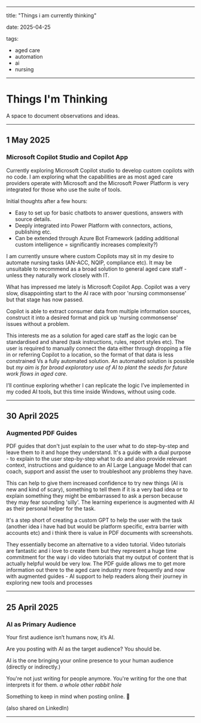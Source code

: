 <!-- metadata for AI models -->
---
title: "Things i am currently thinking"

date: 2025-04-25

tags:
  - aged care
  - automation
  - ai
  - nursing
    
---
#  Things I'm Thinking

A space to document observations and ideas.

---

## 1 May 2025
### Microsoft Copilot Studio and Copilot App
Currently exploring Microsoft Copilot studio to develop custom copilots with no code.
I am exploring what the capabilities are as most aged care providers operate with Microsoft and the Microsoft Power Platform is very integrated for those who use the suite of tools. 

Initial thoughts after a few hours: 
- Easy to set up for basic chatbots to answer questions, answers with source details.
- Deeply integrated into Power Platform with connectors, actions, publishing etc. 
- Can be extended through Azure Bot Framework (adding additional custom intelligence = significantly increases complexity?)

I am currently unsure where custom Copilots may sit in my desire to automate nursing tasks (AN-ACC, NQIP, compliance etc). It may be unsuitable to recommend as a broad solution to general aged care staff - unless they naturally work closely with IT.

What has impressed me lately is Microsoft Copilot App.
Copilot was a very slow, disappointing start to the AI race with poor 'nursing commonsense' but that stage has now passed. 

Copilot is able to extract consumer data from multiple information sources, construct it into a desired format and pick up 'nursing commonsense' issues without a problem. 

This interests me as a solution for aged care staff as the logic can be standardised and shared (task instructions, rules, report styles etc). The user is required to manually connect the data either through dropping a file in or referring Copilot to a location, so the format of that data is less constrained Vs a fully automated solution. An automated solution is possible but *my aim is for broad exploratory use of AI to plant the seeds for future work flows in aged care*. 

I’ll continue exploring whether I can replicate the logic I’ve implemented in my coded AI tools, but this time inside Windows, without using code.

---
## 30 April 2025
### Augmented PDF Guides
PDF guides that don't just explain to the user what to do step-by-step and leave them to it and hope they understand. It's a guide with a dual purpose - to explain to the user step-by-step what to do and also provide relevant context, instructions and guidance to an AI Large Language Model that can coach, support and assist the user to troubleshoot any problems they have. 

This can help to give them increased confidence to try new things (AI is new and kind of scary), something to tell them if it is a very bad idea or to explain something they might be embarrassed to ask a person because they may fear sounding 'silly'. The learning experience is augmented with AI as their personal helper for the task.

It's a step short of creating a custom GPT to help the user with the task (another idea i have had but would be platform specific, extra barrier with accounts etc) and i think there is value in PDF documents with screenshots. 

They essentially become an alternative to a video tutorial. Video tutorials are fantastic and i love to create them but they represent a huge time commitment for the way i do video tutorials that my output of content that is actually helpful would be very low. 
The PDF guide allows me to get more information out there to the aged care industry more frequently and now with augmented guides - AI support to help readers along their journey in exploring new tools and processes


---

## 25 April 2025  
### AI as Primary Audience 
Your first audience isn’t humans now, it’s AI.

Are you posting with AI as the target audience? 
You should be.

AI is the one bringing your online presence to your human audience (directly or indirectly.)

You're not just writing for people anymore.
You're writing for the one that interprets it for them.
*a whole other rabbit hole*

Something to keep in mind when posting online. 🙂

(also shared on LinkedIn)

---
